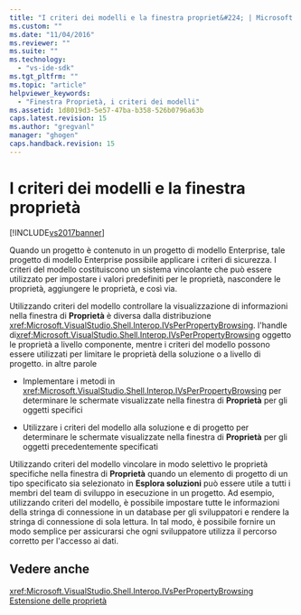 ```yaml
---
title: "I criteri dei modelli e la finestra propriet&#224; | Microsoft Docs"
ms.custom: ""
ms.date: "11/04/2016"
ms.reviewer: ""
ms.suite: ""
ms.technology: 
  - "vs-ide-sdk"
ms.tgt_pltfrm: ""
ms.topic: "article"
helpviewer_keywords: 
  - "Finestra Proprietà, i criteri dei modelli"
ms.assetid: 1d8019d3-5e57-47ba-b358-526b0796a63b
caps.latest.revision: 15
ms.author: "gregvanl"
manager: "ghogen"
caps.handback.revision: 15
---
```

# I criteri dei modelli e la finestra propriet&#224;
[!INCLUDE[vs2017banner](../../code-quality/includes/vs2017banner.md)]

Quando un progetto è contenuto in un progetto di modello Enterprise, tale progetto di modello Enterprise possibile applicare i criteri di sicurezza.  I criteri del modello costituiscono un sistema vincolante che può essere utilizzato per impostare i valori predefiniti per le proprietà, nascondere le proprietà, aggiungere le proprietà, e così via.  
  
 Utilizzando criteri del modello controllare la visualizzazione di informazioni nella finestra di **Proprietà** è diversa dalla distribuzione <xref:Microsoft.VisualStudio.Shell.Interop.IVsPerPropertyBrowsing>.  l'handle di<xref:Microsoft.VisualStudio.Shell.Interop.IVsPerPropertyBrowsing> oggetto le proprietà a livello componente, mentre i criteri del modello possono essere utilizzati per limitare le proprietà della soluzione o a livello di progetto.  in altre parole  
  
-   Implementare i metodi in <xref:Microsoft.VisualStudio.Shell.Interop.IVsPerPropertyBrowsing> per determinare le schermate visualizzate nella finestra di **Proprietà** per gli oggetti specifici  
  
-   Utilizzare i criteri del modello alla soluzione e di progetto per determinare le schermate visualizzate nella finestra di **Proprietà** per gli oggetti precedentemente specificati  
  
 Utilizzando criteri del modello vincolare in modo selettivo le proprietà specifiche nella finestra di **Proprietà** quando un elemento di progetto di un tipo specificato sia selezionato in **Esplora soluzioni** può essere utile a tutti i membri del team di sviluppo in esecuzione in un progetto.  Ad esempio, utilizzando criteri del modello, è possibile impostare tutte le informazioni della stringa di connessione in un database per gli sviluppatori e rendere la stringa di connessione di sola lettura.  In tal modo, è possibile fornire un modo semplice per assicurarsi che ogni sviluppatore utilizza il percorso corretto per l'accesso ai dati.  
  
## Vedere anche  
 <xref:Microsoft.VisualStudio.Shell.Interop.IVsPerPropertyBrowsing>   
 [Estensione delle proprietà](../../extensibility/internals/extending-properties.md)
